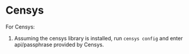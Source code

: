 # Censys

For Censys:
1. Assuming the censys library is installed, run `censys config` and enter api/passphrase provided by Censys. 